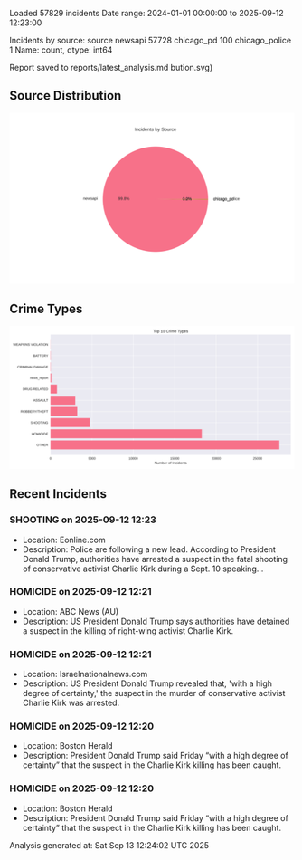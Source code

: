 
Loaded 57829 incidents
Date range: 2024-01-01 00:00:00 to 2025-09-12 12:23:00

Incidents by source:
source
newsapi           57728
chicago_pd          100
chicago_police        1
Name: count, dtype: int64

Report saved to reports/latest_analysis.md
bution.svg)

## Source Distribution
![Source Distribution](images/source_distribution.svg)

## Crime Types
![Crime Types](images/crime_types.svg)

## Recent Incidents

### SHOOTING on 2025-09-12 12:23
- Location: Eonline.com
- Description: Police are following a new lead.
According to President Donald Trump, authorities have arrested a suspect in the fatal shooting of conservative activist Charlie Kirk during a Sept. 10 speaking...


### HOMICIDE on 2025-09-12 12:21
- Location: ABC News (AU)
- Description: US President Donald Trump says authorities have detained a suspect in the killing of right-wing activist Charlie Kirk.


### HOMICIDE on 2025-09-12 12:21
- Location: Israelnationalnews.com
- Description: US President Donald Trump revealed that, 'with a high degree of certainty,' the suspect in the murder of conservative activist Charlie Kirk was arrested.


### HOMICIDE on 2025-09-12 12:20
- Location: Boston Herald
- Description: President Donald Trump said Friday “with a high degree of certainty” that the suspect in the Charlie Kirk killing has been caught.


### HOMICIDE on 2025-09-12 12:20
- Location: Boston Herald
- Description: President Donald Trump said Friday “with a high degree of certainty” that the suspect in the Charlie Kirk killing has been caught.

Analysis generated at: Sat Sep 13 12:24:02 UTC 2025

